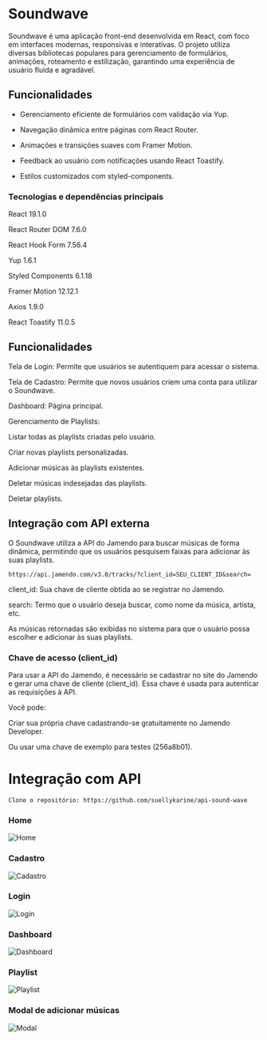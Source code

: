 # Soundwave

Soundwave é uma aplicação front-end desenvolvida em React, com foco em interfaces modernas, responsivas e interativas. O projeto utiliza diversas bibliotecas populares para gerenciamento de formulários, animações, roteamento e estilização, garantindo uma experiência de usuário fluida e agradável.

## Funcionalidades

- Gerenciamento eficiente de formulários com validação via Yup.

- Navegação dinâmica entre páginas com React Router.

- Animações e transições suaves com Framer Motion.

- Feedback ao usuário com notificações usando React Toastify.

- Estilos customizados com styled-components.

### Tecnologias e dependências principais

React 19.1.0

React Router DOM 7.6.0

React Hook Form 7.56.4

Yup 1.6.1

Styled Components 6.1.18

Framer Motion 12.12.1

Axios 1.9.0

React Toastify 11.0.5

## Funcionalidades

Tela de Login: Permite que usuários se autentiquem para acessar o sistema.

Tela de Cadastro: Permite que novos usuários criem uma conta para utilizar o Soundwave.

Dashboard: Página principal.

Gerenciamento de Playlists:

Listar todas as playlists criadas pelo usuário.

Criar novas playlists personalizadas.

Adicionar músicas às playlists existentes.

Deletar músicas indesejadas das playlists.

Deletar playlists.

## Integração com API externa

O Soundwave utiliza a API do Jamendo para buscar músicas de forma dinâmica, permitindo que os usuários pesquisem faixas para adicionar às suas playlists.

```
https://api.jamendo.com/v3.0/tracks/?client_id=SEU_CLIENT_ID&search=

```

client_id: Sua chave de cliente obtida ao se registrar no Jamendo.

search: Termo que o usuário deseja buscar, como nome da música, artista, etc.

As músicas retornadas são exibidas no sistema para que o usuário possa escolher e adicionar às suas playlists.

### Chave de acesso (client_id)

Para usar a API do Jamendo, é necessário se cadastrar no site do Jamendo e gerar uma chave de cliente (client_id). Essa chave é usada para autenticar as requisições à API.

Você pode:

Criar sua própria chave cadastrando-se gratuitamente no Jamendo Developer.

Ou usar uma chave de exemplo para testes (256a8b01).

# Integração com API

```
Clone o repositório: https://github.com/suellykarine/api-sound-wave

```



### Home

![Home](./src/assets/image-2.png)

### Cadastro

![Cadastro](./src/assets/image-1.png)

### Login

![Login](./src/assets/image.png)

### Dashboard

![Dashboard](./src/assets/image-3.png)

### Playlist

![Playlist](./src/assets/image-4.png)

### Modal de adicionar músicas

![Modal](./src/assets/image6.png)
